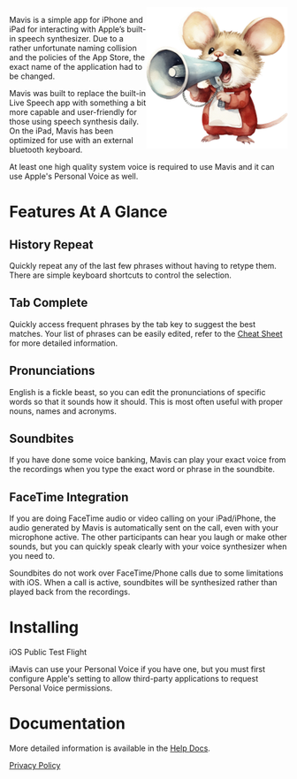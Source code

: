 
<img src="img/roaring-mouse-white-1024.png" width="256" alt="Mavis Mouse" align="right">

Mavis is a simple app for iPhone and iPad for interacting with Apple’s built-in speech synthesizer. Due to a rather unfortunate naming collision and the policies of the App Store, the exact name of the application had to be changed.

Mavis was built to replace the built-in Live Speech app with something a bit more capable and user-friendly for those using speech synthesis daily. On the iPad, Mavis has been optimized for use with an external bluetooth keyboard.

At least one high quality system voice is required to use Mavis and it can use Apple's Personal Voice as well.

# Features At A Glance

## History Repeat
Quickly repeat any of the last few phrases without having to retype them. There are simple keyboard shortcuts to control the selection.

## Tab Complete
Quickly access frequent phrases by the tab key to suggest the best matches. Your list of phrases can be easily edited, refer to the  [Cheat Sheet](help.md) for more detailed information.

## Pronunciations
English is a fickle beast, so you can edit the pronunciations of specific words so that it sounds how it should. This is most often useful with proper nouns, names and acronyms.

## Soundbites

If you have done some voice banking, Mavis can play your exact voice from the recordings when you type the exact word or phrase in the soundbite.

## FaceTime Integration

If you are doing FaceTime audio or video calling on your iPad/iPhone, the audio generated by Mavis is automatically sent on the call, even with your microphone active. The other participants can hear you laugh or make other sounds, but you can quickly speak clearly with your voice synthesizer when you need to.

Soundbites do not work over FaceTime/Phone calls due to some limitations with iOS. When a call is active, soundbites will be synthesized rather than played back from the recordings.

# Installing

iOS Public Test Flight

iMavis can use your Personal Voice if you have one, but you must first configure Apple's setting to allow third-party applications to request Personal Voice permissions.

# Documentation

More detailed information is available in the [Help Docs](help.md).

[Privacy Policy](privacy-policy-ios.md)
